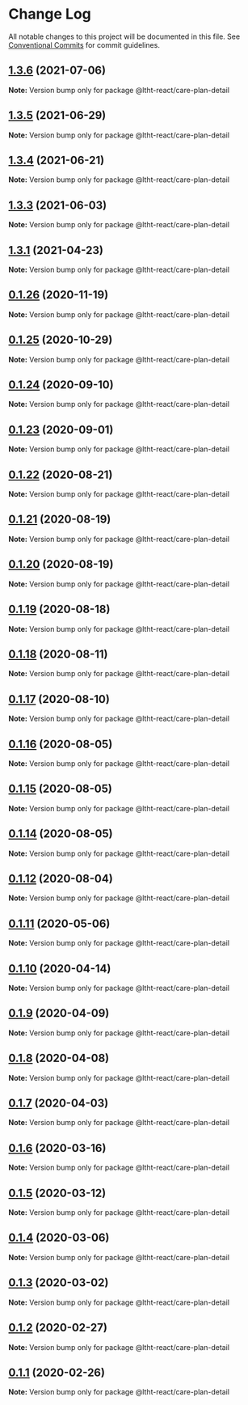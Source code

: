 # Change Log

All notable changes to this project will be documented in this file.
See [Conventional Commits](https://conventionalcommits.org) for commit guidelines.

## [1.3.6](https://github.com/ltht-epr/ltht-react/compare/@ltht-react/care-plan-detail@1.3.5...@ltht-react/care-plan-detail@1.3.6) (2021-07-06)

**Note:** Version bump only for package @ltht-react/care-plan-detail





## [1.3.5](https://github.com/ltht-epr/ltht-react/compare/@ltht-react/care-plan-detail@1.3.4...@ltht-react/care-plan-detail@1.3.5) (2021-06-29)

**Note:** Version bump only for package @ltht-react/care-plan-detail





## [1.3.4](https://github.com/ltht-epr/ltht-react/compare/@ltht-react/care-plan-detail@1.3.3...@ltht-react/care-plan-detail@1.3.4) (2021-06-21)

**Note:** Version bump only for package @ltht-react/care-plan-detail





## [1.3.3](https://github.com/ltht-epr/ltht-react/compare/@ltht-react/care-plan-detail@1.3.2...@ltht-react/care-plan-detail@1.3.3) (2021-06-03)

**Note:** Version bump only for package @ltht-react/care-plan-detail





## [1.3.1](https://github.com/ltht-epr/ltht-react/compare/@ltht-react/care-plan-detail@1.3.0...@ltht-react/care-plan-detail@1.3.1) (2021-04-23)

**Note:** Version bump only for package @ltht-react/care-plan-detail





## [0.1.26](https://github.com/ltht-epr/ltht-react/compare/@ltht-react/care-plan-detail@0.1.24...@ltht-react/care-plan-detail@0.1.26) (2020-11-19)

**Note:** Version bump only for package @ltht-react/care-plan-detail

## [0.1.25](https://github.com/ltht-epr/ltht-react/compare/@ltht-react/care-plan-detail@0.1.24...@ltht-react/care-plan-detail@0.1.25) (2020-10-29)

**Note:** Version bump only for package @ltht-react/care-plan-detail

## [0.1.24](https://github.com/ltht-epr/ltht-react/compare/@ltht-react/care-plan-detail@0.1.23...@ltht-react/care-plan-detail@0.1.24) (2020-09-10)

**Note:** Version bump only for package @ltht-react/care-plan-detail

## [0.1.23](https://github.com/ltht-epr/ltht-react/compare/@ltht-react/care-plan-detail@0.1.22...@ltht-react/care-plan-detail@0.1.23) (2020-09-01)

**Note:** Version bump only for package @ltht-react/care-plan-detail

## [0.1.22](https://github.com/ltht-epr/ltht-react/compare/@ltht-react/care-plan-detail@0.1.21...@ltht-react/care-plan-detail@0.1.22) (2020-08-21)

**Note:** Version bump only for package @ltht-react/care-plan-detail

## [0.1.21](https://github.com/ltht-epr/ltht-react/compare/@ltht-react/care-plan-detail@0.1.20...@ltht-react/care-plan-detail@0.1.21) (2020-08-19)

**Note:** Version bump only for package @ltht-react/care-plan-detail

## [0.1.20](https://github.com/ltht-epr/ltht-react/compare/@ltht-react/care-plan-detail@0.1.19...@ltht-react/care-plan-detail@0.1.20) (2020-08-19)

**Note:** Version bump only for package @ltht-react/care-plan-detail

## [0.1.19](https://github.com/ltht-epr/ltht-react/compare/@ltht-react/care-plan-detail@0.1.18...@ltht-react/care-plan-detail@0.1.19) (2020-08-18)

**Note:** Version bump only for package @ltht-react/care-plan-detail

## [0.1.18](https://github.com/ltht-epr/ltht-react/compare/@ltht-react/care-plan-detail@0.1.17...@ltht-react/care-plan-detail@0.1.18) (2020-08-11)

**Note:** Version bump only for package @ltht-react/care-plan-detail

## [0.1.17](https://github.com/ltht-epr/ltht-react/compare/@ltht-react/care-plan-detail@0.1.16...@ltht-react/care-plan-detail@0.1.17) (2020-08-10)

**Note:** Version bump only for package @ltht-react/care-plan-detail

## [0.1.16](https://github.com/ltht-epr/ltht-react/compare/@ltht-react/care-plan-detail@0.1.15...@ltht-react/care-plan-detail@0.1.16) (2020-08-05)

**Note:** Version bump only for package @ltht-react/care-plan-detail

## [0.1.15](https://github.com/ltht-epr/ltht-react/compare/@ltht-react/care-plan-detail@0.1.14...@ltht-react/care-plan-detail@0.1.15) (2020-08-05)

**Note:** Version bump only for package @ltht-react/care-plan-detail

## [0.1.14](https://github.com/ltht-epr/ltht-react/compare/@ltht-react/care-plan-detail@0.1.13...@ltht-react/care-plan-detail@0.1.14) (2020-08-05)

**Note:** Version bump only for package @ltht-react/care-plan-detail

## [0.1.12](https://github.com/ltht-epr/ltht-react/compare/@ltht-react/care-plan-detail@0.1.11...@ltht-react/care-plan-detail@0.1.12) (2020-08-04)

**Note:** Version bump only for package @ltht-react/care-plan-detail

## [0.1.11](https://github.com/ltht-epr/ltht-react/compare/@ltht-react/care-plan-detail@0.1.10...@ltht-react/care-plan-detail@0.1.11) (2020-05-06)

**Note:** Version bump only for package @ltht-react/care-plan-detail

## [0.1.10](https://github.com/ltht-epr/ltht-react/compare/@ltht-react/care-plan-detail@0.1.9...@ltht-react/care-plan-detail@0.1.10) (2020-04-14)

**Note:** Version bump only for package @ltht-react/care-plan-detail

## [0.1.9](https://github.com/ltht-epr/ltht-react/compare/@ltht-react/care-plan-detail@0.1.8...@ltht-react/care-plan-detail@0.1.9) (2020-04-09)

**Note:** Version bump only for package @ltht-react/care-plan-detail

## [0.1.8](https://github.com/ltht-epr/ltht-react/compare/@ltht-react/care-plan-detail@0.1.7...@ltht-react/care-plan-detail@0.1.8) (2020-04-08)

**Note:** Version bump only for package @ltht-react/care-plan-detail

## [0.1.7](https://ssh.github.com/ltht-epr/ltht-react/compare/@ltht-react/care-plan-detail@0.1.6...@ltht-react/care-plan-detail@0.1.7) (2020-04-03)

**Note:** Version bump only for package @ltht-react/care-plan-detail

## [0.1.6](https://github.com/ltht-epr/ltht-react/compare/@ltht-react/care-plan-detail@0.1.5...@ltht-react/care-plan-detail@0.1.6) (2020-03-16)

**Note:** Version bump only for package @ltht-react/care-plan-detail

## [0.1.5](https://ssh.github.com/ltht-epr/ltht-react/compare/@ltht-react/care-plan-detail@0.1.4...@ltht-react/care-plan-detail@0.1.5) (2020-03-12)

**Note:** Version bump only for package @ltht-react/care-plan-detail

## [0.1.4](https://ssh.github.com/ltht-epr/ltht-react/compare/@ltht-react/care-plan-detail@0.1.3...@ltht-react/care-plan-detail@0.1.4) (2020-03-06)

**Note:** Version bump only for package @ltht-react/care-plan-detail

## [0.1.3](https://github.com/ltht-epr/ltht-react/compare/@ltht-react/care-plan-detail@0.1.2...@ltht-react/care-plan-detail@0.1.3) (2020-03-02)

**Note:** Version bump only for package @ltht-react/care-plan-detail

## [0.1.2](https://ssh.github.com/ltht-epr/ltht-react/compare/@ltht-react/care-plan-detail@0.1.1...@ltht-react/care-plan-detail@0.1.2) (2020-02-27)

**Note:** Version bump only for package @ltht-react/care-plan-detail

## [0.1.1](https://github.com/ltht-epr/ltht-react/compare/@ltht-react/care-plan-detail@0.1.0...@ltht-react/care-plan-detail@0.1.1) (2020-02-26)

**Note:** Version bump only for package @ltht-react/care-plan-detail
